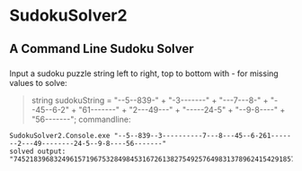 # SudokuSolver2
## A Command Line Sudoku Solver
### 
Input a sudoku puzzle string left to right, top to bottom with - for missing values to solve: 
>string sudokuString =
                "--5--839-" +
                "-3-------" +
                "---7---8-" +
                "--45--6-2" +
                "61-------" +
                "2---49---" +
                "-----24-5" +
                "--9-8----" +
                "56-------";
commandline:
```
SudokuSolver2.Console.exe "--5--839--3----------7---8---45--6-261-------2---49--------24-5--9-8----56-------"
solved output:            "745218396832496157196753284984531672613827549257649831378962415429185763561374928"
